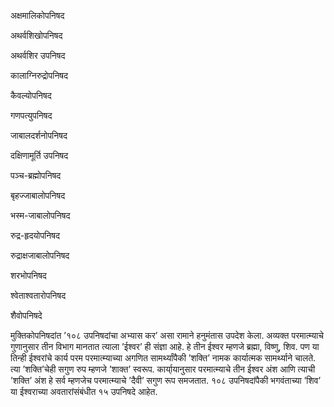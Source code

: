 अक्षमालिकोपनिषद  
  
अथर्वशिखोपनिषद  
  
अथर्वशिर उपनिषद  
  
कालाग्निरुद्रोपनिषद  
  
कैवल्योपनिषद  
  
गणपत्युपनिषद  
  
जाबालदर्शनोपनिषद  
  
दक्षिणामूर्ति उपनिषद  
  
पञ्च-ब्रह्मोपनिषद  
  
बृहज्जाबालोपनिषद  
  
भस्म-जाबालोपनिषद  
  
रुद्र-हृदयोपनिषद  
  
रुद्राक्षजाबालोपनिषद  
  
शरभोपनिषद  
  
श्वेताश्वतारोपनिषद  
  
शैवोपनिषदे  
  
मुक्तिकोपनिषदांत ’१०८ उपनिषदांचा अभ्यास कर’ असा रामाने हनुमंतास उपदेश केला. अव्यक्त परमात्म्याचे गुणानुसार तीन विभाग मानतात त्याला ’ईश्वर’ ही संज्ञा आहे. हे तीन ईश्वर म्हणजे ब्रह्मा, विष्णु, शिव. पण या तिन्ही ईश्वरांचे कार्य परम परमात्म्याच्या अगणित सामर्थ्यांपैकी ’शक्ति’ नामक कार्यात्मक सामर्थ्याने चालते. त्या ’शक्ति’चेही सगुण रुप म्हणजे ’शाक्त’ स्वरूप. कार्या्यानुसार परमात्म्याचे तीन ईश्वर अंश आणि त्याची ’शक्ति’ अंश हे सर्व म्हणजेच परमात्म्याचे ’दैवी’ सगुण रूप समजतात. १०८ उपनिषदांपैकी भगवंताच्या ’शिव’ या ईश्वराच्या अवतारांसंबंधीत १५ उपनिषदे आहेत.
